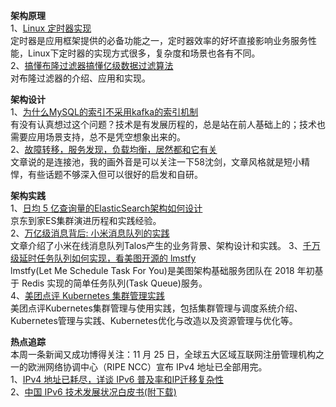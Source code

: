 **架构原理**      
1、[Linux 定时器实现](https://mp.weixin.qq.com/s/QEi2ZSH-Vbsc7qZrdgf63g)  
定时器是应用框架提供的必备功能之一，定时器效率的好坏直接影响业务服务性能，Linux下定时器的实现方式很多，复杂度和场景也各有不同。  
2、[搞懂布隆过滤器搞懂亿级数据过滤算法](https://mp.weixin.qq.com/s/AFbE0E65SR85NfZVTDPazw)  
对布隆过滤器的介绍、应用和实现。  

**架构设计**      
1、[为什么MySQL的索引不采用kafka的索引机制](https://mp.weixin.qq.com/s/6KLEnUFVNXDo8t-rRv9UoQ)  
有没有认真想过这个问题？技术是有发展历程的，总是站在前人基础上的；技术也需要应用场景支持，总不是凭空想象出来的。  
2、[故障转移，服务发现，负载均衡，居然都和它有关](https://mp.weixin.qq.com/s/y2nWS6guzrtStM11jlMIgw)  
文章说的是连接池，我的画外音是可以关注一下58沈剑，文章风格就是短小精悍，有些话题不够深入但可以很好的启发和自研。  

**架构实践**  
1、[日均 5 亿查询量的ElasticSearch架构如何设计](https://mp.weixin.qq.com/s/ubjxnRrNfVrWdIp7IOAaLg)  
京东到家ES集群演进历程和实践经验。    
2、[万亿级消息背后: 小米消息队列的实践](https://mp.weixin.qq.com/s/hGeTmKxRbbwdEgW6adN3Vg)  
文章介绍了小米在线消息队列Talos产生的业务背景、架构设计和实践。 
3、[千万级延时任务队列如何实现，看美图开源的 lmstfy](https://mp.weixin.qq.com/s/79z5LQ5EE9pu3r7Qz5UrBg)  
lmstfy(Let Me Schedule Task For You)是美图架构基础服务团队在 2018 年初基于 Redis 实现的简单任务队列(Task Queue)服务。  
4、[美团点评 Kubernetes 集群管理实践](https://mp.weixin.qq.com/s/0LoKPhQeIKhdbjtDHk3xLw)  
美团点评Kubernetes集群管理与使用实践，包括集群管理与调度系统介绍、Kubernetes管理与实践、Kubernetes优化与改造以及资源管理与优化等。  

**热点追踪**  
本周一条新闻又成功博得关注：11 月 25 日，全球五大区域互联网注册管理机构之一的欧洲网络协调中心（RIPE NCC）宣布 IPv4 地址已全部用完。  
1、[IPv4 地址已耗尽，详谈 IPv6 普及率和IP迁移复杂性](https://mp.weixin.qq.com/s/IfNr0avi_psZpq0KYEfH4g)  
2、[中国 IPv6 技术发展状况白皮书(附下载)](https://mp.weixin.qq.com/s/Zc74zwjvHOONT7FDjsdiQw)   
